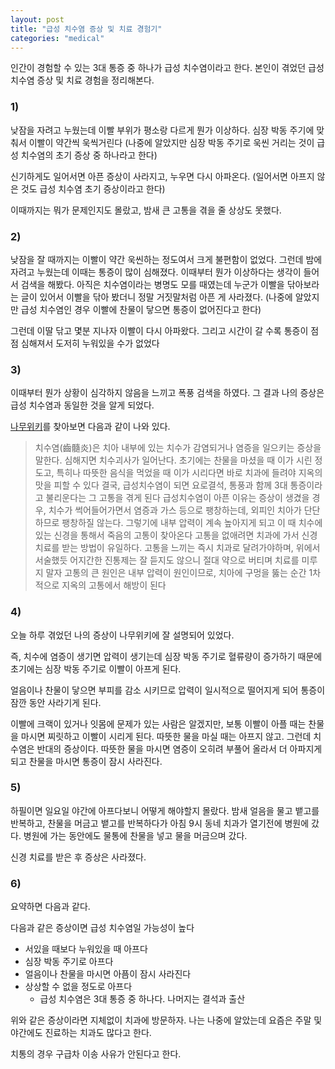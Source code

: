 ```yaml
---
layout: post
title: "급성 치수염 증상 및 치료 경험기"
categories: "medical"
---
```


인간이 경험할 수 있는 3대 통증 중 하나가 급성 치수염이라고 한다. 본인이 겪었던 급성 치수염 증상 및 치료 경험을 정리해본다.

### 1)

낮잠을 자려고 누웠는데 이빨 부위가 평소랑 다르게 뭔가 이상하다. 심장 박동 주기에 맞춰서 이빨이 약간씩 욱씩거린다 (나중에 알았지만 심장 박동 주기로 욱씬 거리는 것이 급성 치수염의 초기 증상 중 하나라고 한다)

신기하게도 일어서면 아픈 증상이 사라지고, 누우면 다시 아파온다. (일어서면 아프지 않은 것도 급성 치수염 초기 증상이라고 한다)

이때까지는 뭐가 문제인지도 몰랐고, 밤새 큰 고통을 겪을 줄 상상도 못했다.

### 2)

낮잠을 잘 때까지는 이빨이 약간 욱씬하는 정도여서 크게 불편함이 없었다. 그런데 밤에 자려고 누웠는데 이때는 통증이 많이 심해졌다. 이때부터 뭔가 이상하다는 생각이 들어서 검색을 해봤다. 아직은 치수염이라는 병명도 모를 때였는데 누군가 이빨을 닦아보라는 글이 있어서 이빨을 닦아 봤더니 정말 거짓말처럼 아픈 게 사라졌다. (나중에 알았지만 급성 치수염인 경우 이빨에 찬물이 닿으면 통증이 없어진다고 한다)

그런데 이딸 닦고 몇분 지나자 이빨이 다시 아파왔다. 그리고 시간이 갈 수록 통증이 점점 심해져서 도저히 누워있을 수가 없었다

### 3)

이때부터 뭔가 상황이 심각하지 않음을 느끼고 폭풍 검색을 하였다. 그 결과 나의 증상은 급성 치수염과 동일한 것을 알게 되었다.

[나무위키](https://namu.wiki/w/%EC%B9%98%EC%88%98%EC%97%BC)를 찾아보면 다음과 같이 나와 있다.

> 치수염(齒髓炎)은 치아 내부에 있는 치수가 감염되거나 염증을 일으키는 증상을 말한다. 심해지면 치수괴사가 일어난다.
> 초기에는 찬물을 마셨을 때 이가 시린 정도고, 특히나 따뜻한 음식을 먹었을 때 이가 시리다면 바로 치과에 들려야 지옥의 맛을 피할 수 있다
> 결국, 급성치수염이 되면 요로결석, 통풍과 함께 3대 통증이라고 불리운다는 그 고통을 겪게 된다
> 급성치수염이 아픈 이유는 증상이 생겼을 경우, 치수가 썩어들어가면서 염증과 가스 등으로 팽창하는데, 외피인 치아가 단단하므로 팽창하질 않는다. 그렇기에 내부 압력이 계속 높아지게 되고 이 때 치수에 있는 신경을 통해서 죽음의 고통이 찾아온다
> 고통을 없애려면 치과에 가서 신경치료를 받는 방법이 유일하다. 고통을 느끼는 즉시 치과로 달려가야하며, 위에서 서술했듯 어지간한 진통제는 잘 듣지도 않으니 절대 약으로 버티며 치료를 미루지 말자
> 고통의 큰 원인은 내부 압력이 원인이므로, 치아에 구멍을 뚫는 순간 1차적으로 지옥의 고통에서 해방이 된다

### 4)

오늘 하루 겪었던 나의 증상이 나무위키에 잘 설명되어 있었다.

즉, 치수에 염증이 생기면 압력이 생기는데 심장 박동 주기로 혈류량이 증가하기 때문에 초기에는 심장 박동 주기로 이빨이 아프게 된다.

얼음이나 찬물이 닿으면 부피를 감소 시키므로 압력이 일시적으로 떨어지게 되어 통증이 잠깐 동안 사라기게 된다.

이빨에 크랙이 있거나 잇몸에 문제가 있는 사람은 알겠지만, 보통 이빨이 아플 때는 찬물을 마시면 찌릿하고 이빨이 시리게 된다. 따뜻한 물을 마실 때는 아프지 않고. 그런데 치수염은 반대의 증상이다. 따뜻한 물을 마시면 염증이 오히려 부풀어 올라서 더 아파지게 되고 찬물을 마시면 통증이 잠시 사라진다.

### 5)

하필이면 일요일 야간에 아프다보니 어떻게 해야할지 몰랐다. 밤새 얼음을 물고 뱉고를 반복하고, 찬물을 머금고 뱉고를 반복하다가 아침 9시 동네 치과가 열기전에 병원에 갔다. 병원에 가는 동안에도 물통에 찬물을 넣고 물을 머금으며 갔다.

신경 치료를 받은 후 증상은 사라졌다.

### 6)

요약하면 다음과 같다.

다음과 같은 증상이면 급성 치수염일 가능성이 높다

- 서있을 때보다 누워있을 때 아프다
- 심장 박동 주기로 아프다
- 얼음이나 찬물을 마시면 아픔이 잠시 사라진다
- 상상할 수 없을 정도로 아프다
  - 급성 치수염은 3대 통증 중 하나다. 나머지는 결석과 출산

위와 같은 증상이라면 지체없이 치과에 방문하자. 나는 나중에 알았는데 요즘은 주말 및 야간에도 진료하는 치과도 많다고 한다.

치통의 경우 구급차 이송 사유가 안된다고 한다.
